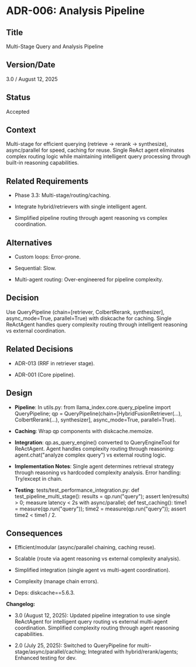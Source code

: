 # ADR-006: Analysis Pipeline

## Title

Multi-Stage Query and Analysis Pipeline

## Version/Date

3.0 / August 12, 2025

## Status

Accepted

## Context

Multi-stage for efficient querying (retrieve → rerank → synthesize), async/parallel for speed, caching for reuse. Single ReAct agent eliminates complex routing logic while maintaining intelligent query processing through built-in reasoning capabilities.

## Related Requirements

- Phase 3.3: Multi-stage/routing/caching.

- Integrate hybrid/retrievers with single intelligent agent.

- Simplified pipeline routing through agent reasoning vs complex coordination.

## Alternatives

- Custom loops: Error-prone.

- Sequential: Slow.

- Multi-agent routing: Over-engineered for pipeline complexity.

## Decision

Use QueryPipeline (chain=[retriever, ColbertRerank, synthesizer], async_mode=True, parallel=True) with diskcache for caching. Single ReActAgent handles query complexity routing through intelligent reasoning vs external coordination.

## Related Decisions

- ADR-013 (RRF in retriever stage).

- ADR-001 (Core pipeline).

## Design

- **Pipeline**: In utils.py: from llama_index.core.query_pipeline import QueryPipeline; qp = QueryPipeline(chain=[HybridFusionRetriever(...), ColbertRerank(...), synthesizer], async_mode=True, parallel=True).

- **Caching**: Wrap qp components with diskcache.memoize.

- **Integration**: qp.as_query_engine() converted to QueryEngineTool for ReActAgent. Agent handles complexity routing through reasoning: agent.chat("analyze complex query") vs external routing logic.

- **Implementation Notes**: Single agent determines retrieval strategy through reasoning vs hardcoded complexity analysis. Error handling: Try/except in chain.

- **Testing**: tests/test_performance_integration.py: def test_pipeline_multi_stage(): results = qp.run("query"); assert len(results) > 0; measure latency < 2s with async/parallel; def test_caching(): time1 = measure(qp.run("query")); time2 = measure(qp.run("query")); assert time2 < time1 / 2.

## Consequences

- Efficient/modular (async/parallel chaining, caching reuse).

- Scalable (route via agent reasoning vs external complexity analysis).

- Simplified integration (single agent vs multi-agent coordination).

- Complexity (manage chain errors).

- Deps: diskcache==5.6.3.

**Changelog:**  

- 3.0 (August 12, 2025): Updated pipeline integration to use single ReActAgent for intelligent query routing vs external multi-agent coordination. Simplified complexity routing through agent reasoning capabilities.

- 2.0 (July 25, 2025): Switched to QueryPipeline for multi-stage/async/parallel/caching; Integrated with hybrid/rerank/agents; Enhanced testing for dev.
